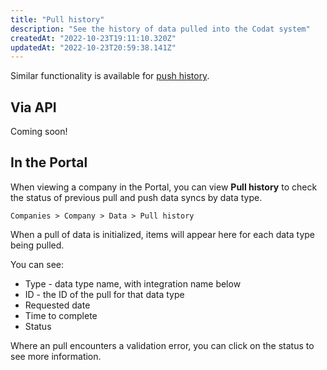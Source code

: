 ```yaml
---
title: "Pull history"
description: "See the history of data pulled into the Codat system"
createdAt: "2022-10-23T19:11:10.320Z"
updatedAt: "2022-10-23T20:59:38.141Z"
---
```


Similar functionality is available for [push history](/configure/portal/pull-and-push-history).

## Via API

Coming soon!

## In the Portal

When viewing a company in the Portal, you can view **Pull history** to check the status of previous pull and push data syncs by data type.

`Companies > Company > Data > Pull history`

When a pull of data is initialized, items will appear here for each data type being pulled.

You can see:

- Type - data type name, with integration name below
- ID - the ID of the pull for that data type
- Requested date
- Time to complete
- Status

Where an pull encounters a validation error, you can click on the status to see more information.